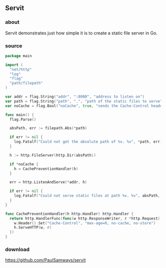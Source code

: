 ## Servit

### about
Servit demonstrates just how simple it is to create a static file server in Go.

### source
``` go
package main

import (
  "net/http"
  "log"
  "flag"
  "path/filepath"
)

var addr = flag.String("addr", ":8000", "address to listen on")
var path = flag.String("path", ".", "path of the static files to serve")
var noCache = flag.Bool("noCache", true, "sends the Cache-Control headers to the client to prevent caching")

func main() {
  flag.Parse()

  absPath, err := filepath.Abs(*path)

  if err != nil {
    log.Fatalf("Could not get the absolute path of %v. %v", *path, err)
  }

  h := http.FileServer(http.Dir(absPath))

  if *noCache {
    h = CachePreventionHandler(h)
  }

  err = http.ListenAndServe(*addr, h)

  if err != nil {
    log.Fatalf("Could not serve static files at path %v. %v", absPath, err)
  }
}

func CachePreventionHandler(h http.Handler) http.Handler {
  return http.HandlerFunc(func(w http.ResponseWriter, r *http.Request) {
    w.Header().Set("Cache-Control", "max-age=0, no-cache, no-store")
    h.ServeHTTP(w, r)
  })
}
```

### download
https://github.com/PaulSamways/servit
